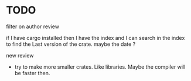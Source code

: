 
# TODO

filter on author review

if I have cargo installed
then I have the index and I can search in the index
to find the Last version of the crate.
maybe the date ?

new review



- try to make more smaller crates. Like libraries.
Maybe the compiler will be faster then.

